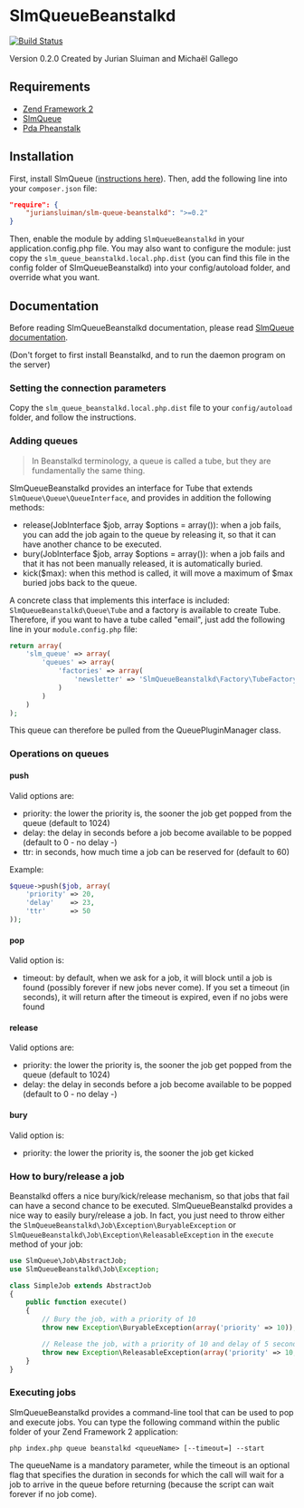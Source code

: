 SlmQueueBeanstalkd
==================

[![Build Status](https://travis-ci.org/juriansluiman/SlmQueueBeanstalkd.png?branch=master)](https://travis-ci.org/juriansluiman/SlmQueueBeanstalkd)

Version 0.2.0 Created by Jurian Sluiman and Michaël Gallego


Requirements
------------
* [Zend Framework 2](https://github.com/zendframework/zf2)
* [SlmQueue](https://github.com/juriansluiman/SlmQueue)
* [Pda Pheanstalk](https://github.com/pda/pheanstalk)


Installation
------------

First, install SlmQueue ([instructions here](https://github.com/juriansluiman/SlmQueue/blob/master/README.md)). Then,
add the following line into your `composer.json` file:

```json
"require": {
	"juriansluiman/slm-queue-beanstalkd": ">=0.2"
}
```

Then, enable the module by adding `SlmQueueBeanstalkd` in your application.config.php file. You may also want to
configure the module: just copy the `slm_queue_beanstalkd.local.php.dist` (you can find this file in the config
folder of SlmQueueBeanstalkd) into your config/autoload folder, and override what you want.


Documentation
-------------

Before reading SlmQueueBeanstalkd documentation, please read [SlmQueue documentation](https://github.com/juriansluiman/SlmQueue).

(Don't forget to first install Beanstalkd, and to run the daemon program on the server)


### Setting the connection parameters

Copy the `slm_queue_beanstalkd.local.php.dist` file to your `config/autoload` folder, and follow the instructions.


### Adding queues

> In Beanstalkd terminology, a queue is called a tube, but they are fundamentally the same thing.

SlmQueueBeanstalkd provides an interface for Tube that extends `SlmQueue\Queue\QueueInterface`, and provides in
addition the following methods:

* release(JobInterface $job, array $options = array()): when a job fails, you can add the job again to the queue
by releasing it, so that it can have another chance to be executed.
* bury(JobInterface $job, array $options = array()): when a job fails and that it has not been manually released, it
is automatically buried.
* kick($max): when this method is called, it will move a maximum of $max buried jobs back to the queue.

A concrete class that implements this interface is included: `SlmQueueBeanstalkd\Queue\Tube` and a factory is available to
create Tube. Therefore, if you want to have a tube called "email", just add the following line in your
`module.config.php` file:

```php
return array(
    'slm_queue' => array(
        'queues' => array(
            'factories' => array(
                'newsletter' => 'SlmQueueBeanstalkd\Factory\TubeFactory'
            )
        )
    )
);
```

This queue can therefore be pulled from the QueuePluginManager class.


### Operations on queues

#### push

Valid options are:

* priority: the lower the priority is, the sooner the job get popped from the queue (default to 1024)
* delay: the delay in seconds before a job become available to be popped (default to 0 - no delay -)
* ttr: in seconds, how much time a job can be reserved for (default to 60)

Example:

```php
$queue->push($job, array(
    'priority' => 20,
    'delay'    => 23,
    'ttr'      => 50
));
```

#### pop

Valid option is:

* timeout: by default, when we ask for a job, it will block until a job is found (possibly forever if new jobs never
come). If you set a timeout (in seconds), it will return after the timeout is expired, even if no jobs were found

#### release

Valid options are:

* priority: the lower the priority is, the sooner the job get popped from the queue (default to 1024)
* delay: the delay in seconds before a job become available to be popped (default to 0 - no delay -)

#### bury

Valid option is:

* priority: the lower the priority is, the sooner the job get kicked


### How to bury/release a job

Beanstalkd offers a nice bury/kick/release mechanism, so that jobs that fail can have a second chance to be executed.
SlmQueueBeanstalkd provides a nice way to easily bury/release a job. In fact, you just need to throw either
the `SlmQueueBeanstalkd\Job\Exception\BuryableException` or `SlmQueueBeanstalkd\Job\Exception\ReleasableException` in
the `execute` method of your job:

```php
use SlmQueue\Job\AbstractJob;
use SlmQueueBeanstalkd\Job\Exception;

class SimpleJob extends AbstractJob
{
    public function execute()
    {
        // Bury the job, with a priority of 10
        throw new Exception\BuryableException(array('priority' => 10));

        // Release the job, with a priority of 10 and delay of 5 seconds
        throw new Exception\ReleasableException(array('priority' => 10, 'delay' => 5));
    }
}
```


### Executing jobs

SlmQueueBeanstalkd provides a command-line tool that can be used to pop and execute jobs. You can type the following
command within the public folder of your Zend Framework 2 application:

`php index.php queue beanstalkd <queueName> [--timeout=] --start`

The queueName is a mandatory parameter, while the timeout is an optional flag that specifies the duration in seconds
for which the call will wait for a job to arrive in the queue before returning (because the script can wait forever
if no job come).
